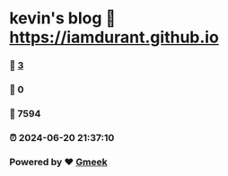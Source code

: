 # kevin's blog :link: https://iamdurant.github.io 
### :page_facing_up: [3](https://iamdurant.github.io/tag.html) 
### :speech_balloon: 0 
### :hibiscus: 7594 
### :alarm_clock: 2024-06-20 21:37:10 
### Powered by :heart: [Gmeek](https://github.com/Meekdai/Gmeek)
